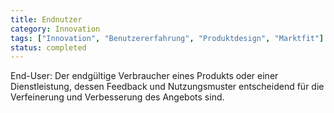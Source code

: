 ```yaml
---
title: Endnutzer
category: Innovation
tags: ["Innovation", "Benutzererfahrung", "Produktdesign", "Marktfit"]
status: completed
---
```

End-User: Der endgültige Verbraucher eines Produkts oder einer Dienstleistung, dessen Feedback und Nutzungsmuster entscheidend für die Verfeinerung und Verbesserung des Angebots sind.